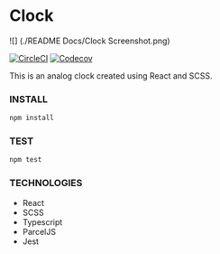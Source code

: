 # Clock

![] (./README Docs/Clock Screenshot.png)


[![CircleCI](https://img.shields.io/circleci/build/github/RaptorCentauri/Clock.svg?logo=circleci&style=for-the-badge&label=build&logoColor=white)](https://circleci.com/gh/RaptorCentauri/Clock)	[![Codecov](https://img.shields.io/codecov/c/github/RaptorCentauri/Clock.svg?logo=codecov&style=for-the-badge&label=coverage&logoColor=white)](https://codecov.io/gh/RaptorCentauri/Clock)





This is an analog clock created using React and SCSS. 


### INSTALL

```bash
npm install
```

### TEST
```bash
npm test
```


### TECHNOLOGIES

* React
* SCSS
* Typescript
* ParcelJS
* Jest
